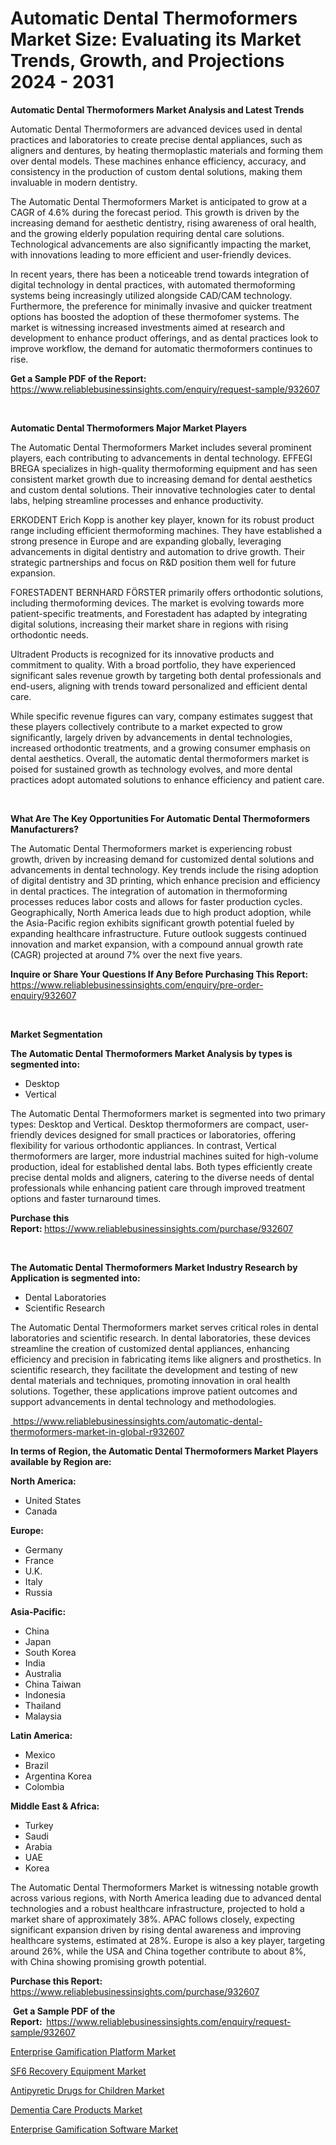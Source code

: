 <p><h1>Automatic Dental Thermoformers Market Size: Evaluating its Market Trends, Growth, and Projections 2024 - 2031</h1></p><p><strong>Automatic Dental Thermoformers Market Analysis and Latest Trends</strong></p>
<p><p>Automatic Dental Thermoformers are advanced devices used in dental practices and laboratories to create precise dental appliances, such as aligners and dentures, by heating thermoplastic materials and forming them over dental models. These machines enhance efficiency, accuracy, and consistency in the production of custom dental solutions, making them invaluable in modern dentistry.</p><p>The Automatic Dental Thermoformers Market is anticipated to grow at a CAGR of 4.6% during the forecast period. This growth is driven by the increasing demand for aesthetic dentistry, rising awareness of oral health, and the growing elderly population requiring dental care solutions. Technological advancements are also significantly impacting the market, with innovations leading to more efficient and user-friendly devices.</p><p>In recent years, there has been a noticeable trend towards integration of digital technology in dental practices, with automated thermoforming systems being increasingly utilized alongside CAD/CAM technology. Furthermore, the preference for minimally invasive and quicker treatment options has boosted the adoption of these thermofomer systems. The market is witnessing increased investments aimed at research and development to enhance product offerings, and as dental practices look to improve workflow, the demand for automatic thermoformers continues to rise.</p></p>
<p><strong>Get a Sample PDF of the Report:&nbsp;</strong> <a href="https://www.reliablebusinessinsights.com/enquiry/request-sample/932607?utm_campaign=39&utm_medium=2&utm_source=Github&utm_content=ia&utm_term=03122024&utm_id=automatic-dental-thermoformers">https://www.reliablebusinessinsights.com/enquiry/request-sample/932607</a></p>
<p>&nbsp;</p>
<p><strong>Automatic Dental Thermoformers Major Market Players</strong></p>
<p><p>The Automatic Dental Thermoformers Market includes several prominent players, each contributing to advancements in dental technology. EFFEGI BREGA specializes in high-quality thermoforming equipment and has seen consistent market growth due to increasing demand for dental aesthetics and custom dental solutions. Their innovative technologies cater to dental labs, helping streamline processes and enhance productivity.</p><p>ERKODENT Erich Kopp is another key player, known for its robust product range including efficient thermoforming machines. They have established a strong presence in Europe and are expanding globally, leveraging advancements in digital dentistry and automation to drive growth. Their strategic partnerships and focus on R&D position them well for future expansion.</p><p>FORESTADENT BERNHARD FÖRSTER primarily offers orthodontic solutions, including thermoforming devices. The market is evolving towards more patient-specific treatments, and Forestadent has adapted by integrating digital solutions, increasing their market share in regions with rising orthodontic needs.</p><p>Ultradent Products is recognized for its innovative products and commitment to quality. With a broad portfolio, they have experienced significant sales revenue growth by targeting both dental professionals and end-users, aligning with trends toward personalized and efficient dental care.</p><p>While specific revenue figures can vary, company estimates suggest that these players collectively contribute to a market expected to grow significantly, largely driven by advancements in dental technologies, increased orthodontic treatments, and a growing consumer emphasis on dental aesthetics. Overall, the automatic dental thermoformers market is poised for sustained growth as technology evolves, and more dental practices adopt automated solutions to enhance efficiency and patient care.</p></p>
<p>&nbsp;</p>
<p><strong>What Are The Key Opportunities For Automatic Dental Thermoformers Manufacturers?</strong></p>
<p><p>The Automatic Dental Thermoformers market is experiencing robust growth, driven by increasing demand for customized dental solutions and advancements in dental technology. Key trends include the rising adoption of digital dentistry and 3D printing, which enhance precision and efficiency in dental practices. The integration of automation in thermoforming processes reduces labor costs and allows for faster production cycles. Geographically, North America leads due to high product adoption, while the Asia-Pacific region exhibits significant growth potential fueled by expanding healthcare infrastructure. Future outlook suggests continued innovation and market expansion, with a compound annual growth rate (CAGR) projected at around 7% over the next five years.</p></p>
<p><strong>Inquire or Share Your Questions If Any Before Purchasing This Report:</strong> <a href="https://www.reliablebusinessinsights.com/enquiry/pre-order-enquiry/932607?utm_campaign=39&utm_medium=2&utm_source=Github&utm_content=ia&utm_term=03122024&utm_id=automatic-dental-thermoformers">https://www.reliablebusinessinsights.com/enquiry/pre-order-enquiry/932607</a></p>
<p>&nbsp;</p>
<p><strong>Market Segmentation</strong></p>
<p><strong>The Automatic Dental Thermoformers Market Analysis by types is segmented into:</strong></p>
<p><ul><li>Desktop</li><li>Vertical</li></ul></p>
<p><p>The Automatic Dental Thermoformers market is segmented into two primary types: Desktop and Vertical. Desktop thermoformers are compact, user-friendly devices designed for small practices or laboratories, offering flexibility for various orthodontic appliances. In contrast, Vertical thermoformers are larger, more industrial machines suited for high-volume production, ideal for established dental labs. Both types efficiently create precise dental molds and aligners, catering to the diverse needs of dental professionals while enhancing patient care through improved treatment options and faster turnaround times.</p></p>
<p><strong>Purchase this Report:&nbsp;</strong><a href="https://www.reliablebusinessinsights.com/purchase/932607?utm_campaign=39&utm_medium=2&utm_source=Github&utm_content=ia&utm_term=03122024&utm_id=automatic-dental-thermoformers">https://www.reliablebusinessinsights.com/purchase/932607</a></p>
<p>&nbsp;</p>
<p><strong>The Automatic Dental Thermoformers Market Industry Research by Application is segmented into:</strong></p>
<p><ul><li>Dental Laboratories</li><li>Scientific Research</li></ul></p>
<p><p>The Automatic Dental Thermoformers market serves critical roles in dental laboratories and scientific research. In dental laboratories, these devices streamline the creation of customized dental appliances, enhancing efficiency and precision in fabricating items like aligners and prosthetics. In scientific research, they facilitate the development and testing of new dental materials and techniques, promoting innovation in oral health solutions. Together, these applications improve patient outcomes and support advancements in dental technology and methodologies.</p></p>
<p><a href="https://www.reliablebusinessinsights.com/automatic-dental-thermoformers-market-in-global-r932607?utm_campaign=39&utm_medium=2&utm_source=Github&utm_content=ia&utm_term=03122024&utm_id=automatic-dental-thermoformers">&nbsp;https://www.reliablebusinessinsights.com/automatic-dental-thermoformers-market-in-global-r932607</a></p>
<p><strong>In terms of Region, the Automatic Dental Thermoformers Market Players available by Region are:</strong></p>
<p>
    <p> <strong> North America: </strong>
        <ul>
            <li>United States</li>
            <li>Canada</li>
        </ul>
        </p> 
    <p> <strong> Europe: </strong>
        <ul>
            <li>Germany</li>
            <li>France</li>
            <li>U.K.</li>
            <li>Italy</li>
            <li>Russia</li>
        </ul>
        </p> 
    <p> <strong> Asia-Pacific: </strong>
        <ul>
            <li>China</li>
            <li>Japan</li>
            <li>South Korea</li>
            <li>India</li>
            <li>Australia</li>
            <li>China Taiwan</li>
            <li>Indonesia</li>
            <li>Thailand</li>
            <li>Malaysia</li>
        </ul>
        </p> 
    <p> <strong> Latin America: </strong>
        <ul>
            <li>Mexico</li>
            <li>Brazil</li>
            <li>Argentina Korea</li>
            <li>Colombia</li>
        </ul>
        </p> 
    <p> <strong> Middle East & Africa: </strong>
        <ul>
            <li>Turkey</li>
            <li>Saudi</li>
            <li>Arabia</li>
            <li>UAE</li>
            <li>Korea</li>
        </ul>
    </p>
    </p>
<p><p>The Automatic Dental Thermoformers Market is witnessing notable growth across various regions, with North America leading due to advanced dental technologies and a robust healthcare infrastructure, projected to hold a market share of approximately 38%. APAC follows closely, expecting significant expansion driven by rising dental awareness and improving healthcare systems, estimated at 28%. Europe is also a key player, targeting around 26%, while the USA and China together contribute to about 8%, with China showing promising growth potential.</p></p>
<p><strong>Purchase this Report: </strong><a href="https://www.reliablebusinessinsights.com/purchase/932607?utm_campaign=39&utm_medium=2&utm_source=Github&utm_content=ia&utm_term=03122024&utm_id=automatic-dental-thermoformers">https://www.reliablebusinessinsights.com/purchase/932607</a></p>
<p>&nbsp;<strong>Get a Sample PDF of the Report:&nbsp;&nbsp;</strong><a href="https://www.reliablebusinessinsights.com/enquiry/request-sample/932607?utm_campaign=39&utm_medium=2&utm_source=Github&utm_content=ia&utm_term=03122024&utm_id=automatic-dental-thermoformers">https://www.reliablebusinessinsights.com/enquiry/request-sample/932607</a></p>
<p><strong></strong></p>
<p><p><a href="https://www.linkedin.com/pulse/enterprise-gamification-platform-market-projections-2024-2031-xwbde?utm_campaign=39&utm_medium=2&utm_source=Github&utm_content=ia&utm_term=03122024&utm_id=automatic-dental-thermoformers">Enterprise Gamification Platform Market</a></p><p><a href="https://www.linkedin.com/pulse/sf6-recovery-equipment-market-outlook-from-2024-2031-size-share-veiof?utm_campaign=39&utm_medium=2&utm_source=Github&utm_content=ia&utm_term=03122024&utm_id=automatic-dental-thermoformers">SF6 Recovery Equipment Market</a></p><p><a href="https://issuu.com/reportprime-2/docs/antipyretic-drugs-for-children-market-size-2030.pp?utm_campaign=39&utm_medium=2&utm_source=Github&utm_content=ia&utm_term=03122024&utm_id=automatic-dental-thermoformers">Antipyretic Drugs for Children Market</a></p><p><a href="https://issuu.com/reportprime-2/docs/dementia-care-products-market-size-2030.pptx?utm_campaign=39&utm_medium=2&utm_source=Github&utm_content=ia&utm_term=03122024&utm_id=automatic-dental-thermoformers">Dementia Care Products Market</a></p><p><a href="https://www.linkedin.com/pulse/navigating-current-trends-enterprise-gamification-software-market-adw1e?utm_campaign=39&utm_medium=2&utm_source=Github&utm_content=ia&utm_term=03122024&utm_id=automatic-dental-thermoformers">Enterprise Gamification Software Market</a></p></p>